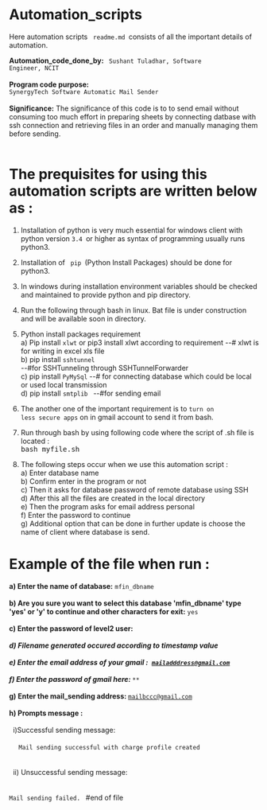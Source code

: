 # Automation_scripts

Here automation scripts <code> readme.md </code>consists of all the important details of automation. 

<b>Automation_code_done_by: </b><code> Sushant Tuladhar, Software Engineer, NCIT </code><br> <br>
<b>Program code purpose:</b><code> SynergyTech Software Automatic Mail Sender </code><br> <br>
<b>Significance:</b> The significance of this code is to to send email without consuming too much effort in preparing sheets by connecting datbase with ssh connection and retrieving files in an order and manually managing them before sending. <br> <br>

# The prequisites for using this automation scripts are written below as : 

1. Installation of python is very much essential for windows client with python version <code>3.4 </code>or higher as syntax of programming usually runs python3. 
2. Installation of <code> pip </code>(Python Install Packages) should be done for python3. 
3. In windows during installation environment variables should be checked and maintained to provide python and pip directory. 
4. Run the following through bash in linux. Bat file is under construction and will be available soon in directory. 
5. Python install packages requirement <br>
a) Pip install <code>xlwt</code> or pip3 install xlwt according to requirement 
--# xlwt is for writing in excel xls file <br>
b) pip install <code>sshtunnel</code>  
--#for SSHTunneling through SSHTunnelForwarder <br>
c) pip install <code>PyMySql</code> 
--# for connecting database which could be local or used local transmission <br>
d) pip install <code>smtplib </code>
--#for sending email <br>

6. The another one of the important requirement is to <code>turn on less secure apps</code> on in gmail account to send it from bash. <br>
7. Run through bash by using following code where the script of .sh file is located :<br>
  <kbd> bash myfile.sh </kbd> <br>
  
8. The following steps occur when we use this automation script : <br>
a) Enter database name <br>
b) Confirm enter in the program or not <br>
c) Then it asks for database password of remote database using SSH <br>
d) After this all the files are created in the local directory <br>
e) Then the program asks for email address personal <br>
f) Enter the password to continue <br>
g) Additional option that can be done in further update is choose the name of client where database is send. <br>
 
 # Example of the file when run :<br>
 
 <b>a) Enter the name of database:</b> <code>mfin_dbname</code> <br><br>
 <b>b) Are you sure you want to select this database 'mfin_dbname' type 'yes' or 'y' to continue and other characters for exit:</b> <code>yes </code><br><br>
 <b>c) Enter the password of level2 user:</b> <kbd><code>*************</code></kbd> <br><br>
 d) Filename generated occured according to timestamp value <br><br>
 <b>e) Enter the email address of your gmail :</b><code> mailadddress@gmail.com</code><br><br>
 <b>f) Enter the password of gmail here:</b> <kbd> <code>***************</code> </kbd><br><br>
  <b>g) Enter the mail_sending address: </b><code>mailbccc@gmail.com </code><br><br>
  <b>h) Prompts message : </b><br><br>
  &nbsp;  i)Successful sending message: <br><br>
   &nbsp;&nbsp;  <code> Mail sending successful with charge profile created </code><br><br>
   &nbsp; ii) Unsuccessful sending message: <br><br>
   &nbsp;&nbsp;  <code> Mail sending failed. </code>
 #end of file
